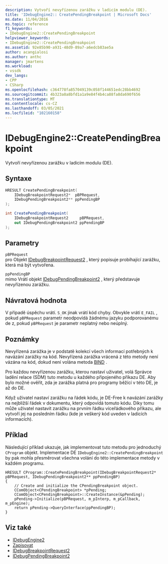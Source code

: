 ```yaml
---
description: Vytvoří nevyřízenou zarážku v ladicím modulu (DE).
title: 'IDebugEngine2:: CreatePendingBreakpoint | Microsoft Docs'
ms.date: 11/04/2016
ms.topic: reference
f1_keywords:
- IDebugEngine2::CreatePendingBreakpoint
helpviewer_keywords:
- IDebugEngine2::CreatePendingBreakpoint
ms.assetid: 92e85b90-a931-48d9-89a7-a6edcb83ae5a
author: acangialosi
ms.author: anthc
manager: jmartens
ms.workload:
- vssdk
dev_langs:
- CPP
- CSharp
ms.openlocfilehash: c364778fa857049139c058f144651edc28bb4692
ms.sourcegitcommit: 4b323a8a8bfd1a1a9e84f4b4ca88fa8da690f656
ms.translationtype: MT
ms.contentlocale: cs-CZ
ms.lasthandoff: 03/05/2021
ms.locfileid: "102160158"
---
```

# <a name="idebugengine2creatependingbreakpoint"></a>IDebugEngine2::CreatePendingBreakpoint
Vytvoří nevyřízenou zarážku v ladicím modulu (DE).

## <a name="syntax"></a>Syntaxe

```cpp
HRESULT CreatePendingBreakpoint(
    IDebugBreakpointRequest2*  pBPRequest,
    IDebugPendingBreakpoint2** ppPendingBP
);
```

```csharp
int CreatePendingBreakpoint(
    IDebugBreakpointRequest2     pBPRequest,
    out IDebugPendingBreakpoint2 ppPendingBP
);
```

## <a name="parameters"></a>Parametry
`pBPRequest`\
pro Objekt [IDebugBreakpointRequest2](../../../extensibility/debugger/reference/idebugbreakpointrequest2.md) , který popisuje probíhající zarážku, která má být vytvořena.

`ppPendingBP`\
mimo Vrátí objekt [IDebugPendingBreakpoint2](../../../extensibility/debugger/reference/idebugpendingbreakpoint2.md) , který představuje nevyřízenou zarážku.

## <a name="return-value"></a>Návratová hodnota
V případě úspěchu vrátí. `S_OK` jinak vrátí kód chyby. Obvykle vrátí `E_FAIL` , pokud `pBPRequest` parametr neodpovídá žádnému jazyku podporovanému de z, pokud `pBPRequest` je parametr neplatný nebo neúplný.

## <a name="remarks"></a>Poznámky
Nevyřízená zarážka je v podstatě kolekcí všech informací potřebných k navázání zarážky na kód. Nevyřízená zarážka vrácená z této metody není vázána na kód, dokud není volána metoda [BIND](../../../extensibility/debugger/reference/idebugpendingbreakpoint2-bind.md) .

Pro každou nevyřízenou zarážku, kterou nastaví uživatel, volá Správce ladění relace (SDM) tuto metodu u každého připojeného příkazu DE. Aby bylo možné ověřit, zda je zarážka platná pro programy běžící v této DE, je až do DE.

Když uživatel nastaví zarážku na řádek kódu, je DE-Free k navázání zarážky na nejbližší řádek v dokumentu, který odpovídá tomuto kódu. Díky tomu může uživatel nastavit zarážku na prvním řádku víceřádkového příkazu, ale vytvoří jej na posledním řádku (kde je veškerý kód uveden v ladicích informacích).

## <a name="example"></a>Příklad
Následující příklad ukazuje, jak implementovat tuto metodu pro jednoduchý `CProgram` objekt. Implementace DE `IDebugEngine2::CreatePendingBreakpoint` by pak mohla přesměrovat všechna volání do této implementace metody v každém programu.

```
HRESULT CProgram::CreatePendingBreakpoint(IDebugBreakpointRequest2* pBPRequest, IDebugPendingBreakpoint2** ppPendingBP)
{
    // Create and initialize the CPendingBreakpoint object.
    CComObject<CPendingBreakpoint> *pPending;
    CComObject<CPendingBreakpoint>::CreateInstance(&pPending);
    pPending->Initialize(pBPRequest, m_pInterp, m_pCallback, m_pEngine);
    return pPending->QueryInterface(ppPendingBP);
}
```

## <a name="see-also"></a>Viz také
- [IDebugEngine2](../../../extensibility/debugger/reference/idebugengine2.md)
- [Zapisovat](../../../extensibility/debugger/reference/idebugpendingbreakpoint2-bind.md)
- [IDebugBreakpointRequest2](../../../extensibility/debugger/reference/idebugbreakpointrequest2.md)
- [IDebugPendingBreakpoint2](../../../extensibility/debugger/reference/idebugpendingbreakpoint2.md)
